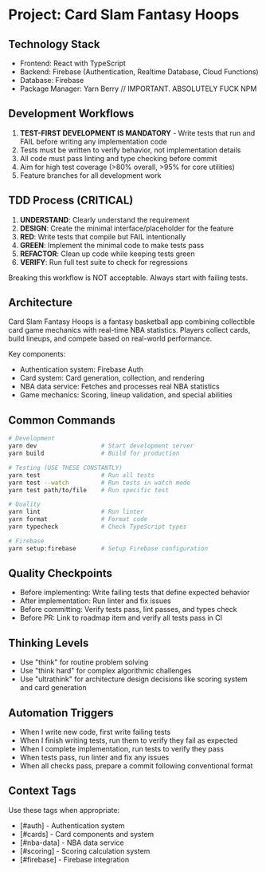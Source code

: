 # Project: Card Slam Fantasy Hoops

## Technology Stack
- Frontend: React with TypeScript
- Backend: Firebase (Authentication, Realtime Database, Cloud Functions)
- Database: Firebase
- Package Manager: Yarn Berry // IMPORTANT. ABSOLUTELY FUCK NPM

## Development Workflows
1. **TEST-FIRST DEVELOPMENT IS MANDATORY** - Write tests that run and FAIL before writing any implementation code
2. Tests must be written to verify behavior, not implementation details
3. All code must pass linting and type checking before commit
4. Aim for high test coverage (>80% overall, >95% for core utilities)
5. Feature branches for all development work

## TDD Process (CRITICAL)
1. **UNDERSTAND**: Clearly understand the requirement
2. **DESIGN**: Create the minimal interface/placeholder for the feature
3. **RED**: Write tests that compile but FAIL intentionally
4. **GREEN**: Implement the minimal code to make tests pass
5. **REFACTOR**: Clean up code while keeping tests green
6. **VERIFY**: Run full test suite to check for regressions

Breaking this workflow is NOT acceptable. Always start with failing tests.

## Architecture
Card Slam Fantasy Hoops is a fantasy basketball app combining collectible card game mechanics with real-time NBA statistics. Players collect cards, build lineups, and compete based on real-world performance.

Key components:
- Authentication system: Firebase Auth
- Card system: Card generation, collection, and rendering
- NBA data service: Fetches and processes real NBA statistics
- Game mechanics: Scoring, lineup validation, and special abilities

## Common Commands
```bash
# Development
yarn dev                  # Start development server
yarn build                # Build for production

# Testing (USE THESE CONSTANTLY)
yarn test                 # Run all tests
yarn test --watch         # Run tests in watch mode
yarn test path/to/file    # Run specific test

# Quality
yarn lint                 # Run linter
yarn format               # Format code
yarn typecheck            # Check TypeScript types

# Firebase
yarn setup:firebase       # Setup Firebase configuration
```

## Quality Checkpoints
- Before implementing: Write failing tests that define expected behavior
- After implementation: Run linter and fix issues 
- Before committing: Verify tests pass, lint passes, and types check
- Before PR: Link to roadmap item and verify all tests pass in CI

## Thinking Levels
- Use "think" for routine problem solving
- Use "think hard" for complex algorithmic challenges
- Use "ultrathink" for architecture design decisions like scoring system and card generation

## Automation Triggers
- When I write new code, first write failing tests
- When I finish writing tests, run them to verify they fail as expected
- When I complete implementation, run tests to verify they pass
- When tests pass, run linter and fix any issues
- When all checks pass, prepare a commit following conventional format

## Context Tags
Use these tags when appropriate:
- [#auth] - Authentication system
- [#cards] - Card components and system
- [#nba-data] - NBA data service
- [#scoring] - Scoring calculation system
- [#firebase] - Firebase integration
